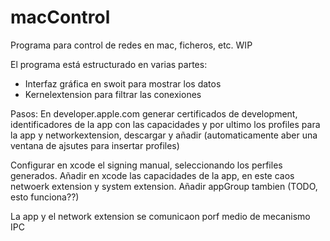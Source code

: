 # macControl

Programa para control de redes en mac, ficheros, etc.
WIP

El programa está estructurado en varias partes:
* Interfaz gráfica en swoit para mostrar los datos
* Kernelextension para filtrar las conexiones

Pasos:
En developer.apple.com generar certificados de development, identificadores de la app con las capacidades y por ultimo los profiles para la app y networkextension, descargar y añadir (automaticamente aber una ventana de ajsutes para insertar profiles)

Configurar en xcode el signing manual, seleccionando los perfiles generados.
Añadir en xcode las capacidades de la app, en este caos netwoerk extension y system extension.
Añadir appGroup tambien (TODO, esto funciona??)

La app y el network extension se comunicaon porf medio de mecanismo IPC



